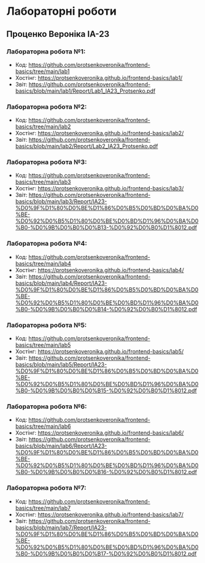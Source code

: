 # Лабораторні роботи

## Проценко Вероніка ІА-23

### Лабораторна робота №1:  
- Код:  https://github.com/protsenkoveronika/frontend-basics/tree/main/lab1
- Хостінг:  https://protsenkoveronika.github.io/frontend-basics/lab1/
- Звіт:  https://github.com/protsenkoveronika/frontend-basics/blob/main/lab1/Report/Lab1_IA23_Protsenko.pdf

### Лабораторна робота №2:  
- Код:  https://github.com/protsenkoveronika/frontend-basics/tree/main/lab2
- Хостінг:  https://protsenkoveronika.github.io/frontend-basics/lab2/
- Звіт:  https://github.com/protsenkoveronika/frontend-basics/blob/main/lab2/Report/Lab2_IA23_Protsenko.pdf

### Лабораторна робота №3:  
- Код:  https://github.com/protsenkoveronika/frontend-basics/tree/main/lab3
- Хостінг:  https://protsenkoveronika.github.io/frontend-basics/lab3/
- Звіт:  https://github.com/protsenkoveronika/frontend-basics/blob/main/lab3/Report/IA23-%D0%9F%D1%80%D0%BE%D1%86%D0%B5%D0%BD%D0%BA%D0%BE-%D0%92%D0%B5%D1%80%D0%BE%D0%BD%D1%96%D0%BA%D0%B0-%D0%9B%D0%B0%D0%B13-%D0%92%D0%B0%D1%8012.pdf

### Лабораторна робота №4:  
- Код:  https://github.com/protsenkoveronika/frontend-basics/tree/main/lab4
- Хостінг:  https://protsenkoveronika.github.io/frontend-basics/lab4/
- Звіт:  https://github.com/protsenkoveronika/frontend-basics/blob/main/lab4/Report/IA23-%D0%9F%D1%80%D0%BE%D1%86%D0%B5%D0%BD%D0%BA%D0%BE-%D0%92%D0%B5%D1%80%D0%BE%D0%BD%D1%96%D0%BA%D0%B0-%D0%9B%D0%B0%D0%B14-%D0%92%D0%B0%D1%8012.pdf

### Лабораторна робота №5:  
- Код:  https://github.com/protsenkoveronika/frontend-basics/tree/main/lab5
- Хостінг:  https://protsenkoveronika.github.io/frontend-basics/lab5/
- Звіт:  https://github.com/protsenkoveronika/frontend-basics/blob/main/lab5/Report/IA23-%D0%9F%D1%80%D0%BE%D1%86%D0%B5%D0%BD%D0%BA%D0%BE-%D0%92%D0%B5%D1%80%D0%BE%D0%BD%D1%96%D0%BA%D0%B0-%D0%9B%D0%B0%D0%B15-%D0%92%D0%B0%D1%8012.pdf

### Лабораторна робота №6:  
- Код:  https://github.com/protsenkoveronika/frontend-basics/tree/main/lab6
- Хостінг:  https://protsenkoveronika.github.io/frontend-basics/lab6/
- Звіт:  https://github.com/protsenkoveronika/frontend-basics/blob/main/lab6/Report/IA23-%D0%9F%D1%80%D0%BE%D1%86%D0%B5%D0%BD%D0%BA%D0%BE-%D0%92%D0%B5%D1%80%D0%BE%D0%BD%D1%96%D0%BA%D0%B0-%D0%9B%D0%B0%D0%B16-%D0%92%D0%B0%D1%8012.pdf

### Лабораторна робота №7:  
- Код:  https://github.com/protsenkoveronika/frontend-basics/tree/main/lab7
- Хостінг:  https://protsenkoveronika.github.io/frontend-basics/lab7/
- Звіт:  https://github.com/protsenkoveronika/frontend-basics/blob/main/lab7/Report/IA23-%D0%9F%D1%80%D0%BE%D1%86%D0%B5%D0%BD%D0%BA%D0%BE-%D0%92%D0%B5%D1%80%D0%BE%D0%BD%D1%96%D0%BA%D0%B0-%D0%9B%D0%B0%D0%B17-%D0%92%D0%B0%D1%8012.pdf